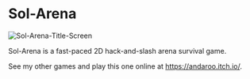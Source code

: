 # Sol-Arena

![Sol-Arena-Title-Screen](https://img.itch.zone/aW1nLzQyMTc1NjEuZ2lm/original/YkpIal.gif)

Sol-Arena is a fast-paced 2D hack-and-slash arena survival game. 

See my other games and play this one online at https://andaroo.itch.io/.
